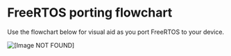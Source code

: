 # FreeRTOS porting flowchart<a name="porting-chart"></a>

Use the flowchart below for visual aid as you port FreeRTOS to your device\.

![\[Image NOT FOUND\]](http://docs.aws.amazon.com/freertos/latest/portingguide/images/afr-porting.png)